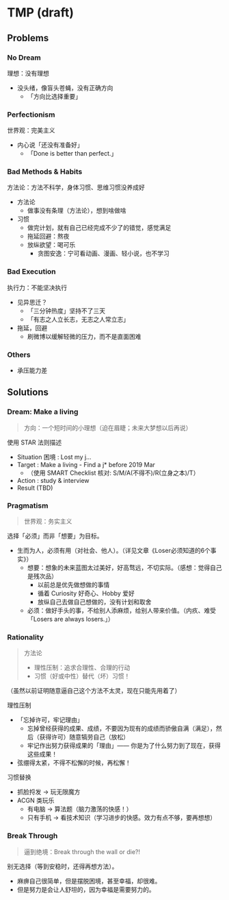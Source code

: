 # TMP (draft)

## Problems

### No Dream

理想：没有理想

- 没头绪，像盲头苍蝇，没有正确方向
    - 「方向比选择重要」

### Perfectionism

世界观：完美主义

- 内心说「还没有准备好」
    - 「Done is better than perfect.」

### Bad Methods & Habits

方法论：方法不科学，身体习惯、思维习惯没养成好

- 方法论
    - 做事没有条理（方法论），想到啥做啥
- 习惯
    - 做完计划，就有自己已经完成不少了的错觉，感觉满足
    - 拖延回避：熬夜
    - 放纵欲望：喝可乐
        - 贪图安逸：宁可看动画、漫画、轻小说，也不学习

### Bad Execution

执行力：不能坚决执行

- 见异思迁？
    - 「三分钟热度」坚持不了三天
    - 「有志之人立长志，无志之人常立志」
- 拖延，回避
    - 刷微博以缓解轻微的压力，而不是直面困难

### Others

- 承压能力差

## Solutions

### Dream: Make a living

> 方向：一个短时间的小理想（迫在眉睫；未来大梦想以后再说）

使用 STAR 法则描述

- Situation 困境 : Lost my j…
- Target : Make a living - Find a j\* before 2019 Mar
    - （使用 SMART Checklist 核对: S/M/A(不得不)/R(立身之本)/T）
- Action : study & interview
- Result (TBD)

### Pragmatism

> 世界观：务实主义

选择「必须」而非「想要」为目标。

- 生而为人，必须有用（对社会、他人）。（详见文章《Loser必须知道的6个事实》）
    - 想要：想象的未来蓝图太过美好，好高骛远，不切实际。（感想：觉得自己是残次品）
        - 以前总是优先做想做的事情
        - 循着 Curiosity 好奇心、Hobby 爱好
        - 放纵自己去做自己想做的，没有计划和取舍
    - 必须：做好手头的事，不给别人添麻烦，给别人带来价值。（内疚、难受「Losers are always losers.」）

### Rationality

> 方法论
> - 理性压制：追求合理性、合理的行动
> - 习惯（好或中性）替代（坏）习惯！

（虽然以前证明随意逼自己这个方法不太灵，现在只能先用着了）

理性压制

- 「忘掉许可，牢记理由」
    - 忘掉曾经获得的成果、成绩，不要因为现有的成绩而骄傲自满（满足），然后（获得许可）随意犒劳自己（放松）
    - 牢记作出努力获得成果的「理由」—— 你是为了什么努力到了现在，获得这些成果！
- 弦绷得太紧，不得不松懈的时候，再松懈！

习惯替换

- 抓脸捋发 -> 玩无限魔方
- ACGN 类玩乐
    - 有电脑 -> 算法题（脑力激荡的快感！）
    - 只有手机 -> 看技术知识（学习进步的快感。效力有点不够，要再想想）

### Break Through

> 逼到绝境：Break through the wall or die?!

别无选择（等到安稳时，还得再想方法）。

- 麻痹自己很简单，但是摆脱困境，甚至幸福，却很难。
- 但是努力是会让人舒坦的，因为幸福是需要努力的。
